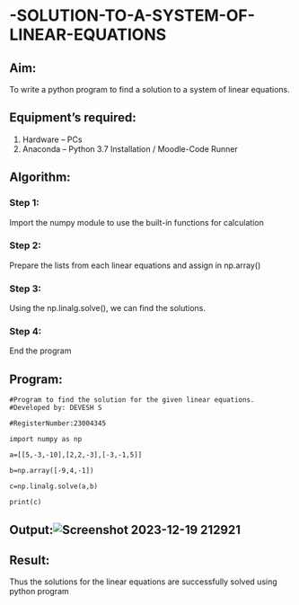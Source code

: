 # -SOLUTION-TO-A-SYSTEM-OF-LINEAR-EQUATIONS
## Aim:
To write a python program to find a solution to a system of linear equations.
## Equipment’s required:
1. 	Hardware – PCs
2. 	Anaconda – Python 3.7 Installation / Moodle-Code Runner
## Algorithm:
### Step 1: 
Import the numpy module to use the built-in functions for calculation
### Step 2: 
Prepare the lists from each linear equations and assign in np.array()
### Step 3: 
Using the np.linalg.solve(), we can find the solutions.
### Step 4: 
End the program
## Program:
~~~
#Program to find the solution for the given linear equations.
#Developed by: DEVESH S

#RegisterNumber:23004345

import numpy as np

a=[[5,-3,-10],[2,2,-3],[-3,-1,5]]

b=np.array([-9,4,-1])

c=np.linalg.solve(a,b)

print(c)
~~~

## Output:![Screenshot 2023-12-19 212921](https://github.com/23004345/-SOLUTION-TO-A-SYSTEM-OF-LINEAR-EQUATIONS/assets/138849203/179618f2-0cf4-4bfb-aa2c-e1b48f5bcedc)

## Result: 
Thus the solutions for the linear equations are successfully solved using python program

